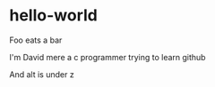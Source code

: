 # hello-world
Foo eats a bar

I'm David mere a c programmer trying to learn github

And alt is under z
